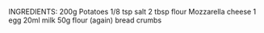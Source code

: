 INGREDIENTS:
200g Potatoes
1/8 tsp salt
2 tbsp flour
Mozzarella cheese
1 egg
20ml milk
50g flour (again)
bread crumbs